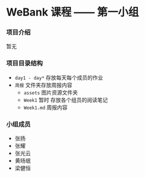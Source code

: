 # WeBank 课程 —— 第一小组

### 项目介绍

暂无

### 项目目录结构

- `day1 - day*` 存放每天每个成员的作业
- `周报` 文件夹存放周报内容
  - `assets` 图片资源文件夹
  - `Week1` 暂时 存放各个组员的阅读笔记
  - `Week1.md` 周报内容

### 小组成员

- 张扬
- 张耀
- 张光云
- 黄旸珉
- 梁健恒
